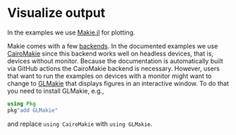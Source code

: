 # Visualize output

In the examples we use [Makie.jl](https://docs.makie.org/stable/) for plotting.

Makie comes with a few [backends](https://docs.makie.org/stable/#makie_ecosystem). In the documented examples
we use [CairoMakie](https://docs.makie.org/stable/documentation/backends/cairomakie/) since this backend
works well on headless devices, that is, devices without monitor. Because the documentation is automatically
built via GitHub actions the CairoMakie backend is necessary. However, users that want to run the examples on
devices with a monitor might want to change to [GLMakie](https://docs.makie.org/stable/documentation/backends/glmakie/)
that displays figures in an interactive window. To do that you need to install GLMakie, e.g.,

```julia
using Pkg
pkg"add GLMakie"
```

and replace `using CairoMakie` with `using GLMakie`.
